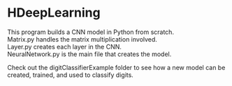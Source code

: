 # HDeepLearning

This program builds a CNN model in Python from scratch.  
Matrix.py handles the matrix multiplication involved.  
Layer.py creates each layer in the CNN.  
NeuralNetwork.py is the main file that creates the model.  
  
  

Check out the digitClassifierExample folder to see how a new model can be created, trained, and used to classify digits.
